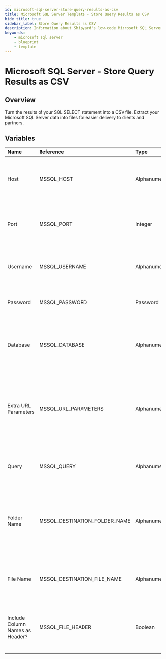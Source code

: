 ```yaml
---
id: microsoft-sql-server-store-query-results-as-csv
title: Microsoft SQL Server Template - Store Query Results as CSV
hide_title: true
sidebar_label: Store Query Results as CSV
description: Information about Shipyard's low-code Microsoft SQL Server Store Query Results as CSV blueprint. Turn the results of your SQL SELECT statement into a CSV file. 
keywords:
    - microsoft sql server
    - blueprint
    - template
---
```


# Microsoft SQL Server - Store Query Results as CSV

## Overview
Turn the results of your SQL SELECT statement into a CSV file. Extract your Microsoft SQL Server data into files for easier delivery to clients and partners.

## Variables

| Name | Reference | Type | Required | Default | Options | Description |
|:-----|:----------|:-----|:---------|:--------|:--------|:------------|
| Host | MSSQL_HOST  | Alphanumeric |:white_check_mark: | `-` | - | The domain or the IP address of the database you want to connect to. |
| Port | MSSQL_PORT  | Integer |:white_check_mark: | `"1433"` | - | Number for the database port to connect to. Defaults to 1433. |
| Username | MSSQL_USERNAME  | Alphanumeric |:white_check_mark: | `-` | - | Name of the user to connect to the database with. |
| Password | MSSQL_PASSWORD  | Password |:heavy_minus_sign: | `-` | - | Password associated to the provided username. |
| Database | MSSQL_DATABASE  | Alphanumeric |:white_check_mark: | `-` | - | Name of the database in the Microsoft SQL Server to connect to. |
| Extra URL Parameters | MSSQL_URL_PARAMETERS  | Alphanumeric |:heavy_minus_sign: | `-` | - | Extra parameters that will be placed at the end of the connection string, after the "?". Must be separated by "&" |
| Query | MSSQL_QUERY  | Alphanumeric |:white_check_mark: | `-` | - | A SELECT statement that returns data. Formatting is ignored. |
| Folder Name | MSSQL_DESTINATION_FOLDER_NAME  | Alphanumeric |:heavy_minus_sign: | `-` | - | The folder structure that you want your CSV to be created in. If left blank, the file will be created in the home directory. |
| File Name | MSSQL_DESTINATION_FILE_NAME  | Alphanumeric |:white_check_mark: | `output.csv` | - | The file name that you want your generated CSV to have. |
| Include Column Names as Header? | MSSQL_FILE_HEADER  | Boolean |:white_check_mark: | `True` | - | If checked, your CSV file will include a header row with column names. |


